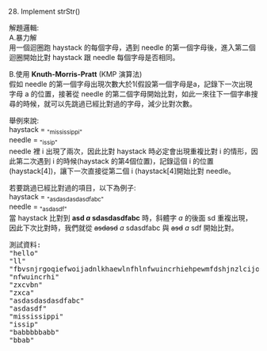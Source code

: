28. Implement strStr()  

解題邏輯:  
A.暴力解  
用一個迴圈跑 haystack 的每個字母，遇到 needle 的第一個字母後，進入第二個迴圈開始比對 haystack 跟 needle 每個字母是否相同。  
  
B.使用 **Knuth-Morris-Pratt** (KMP 演算法)  
假如 needle 的第一個字母出現次數大於1(假設第一個字母是a，記錄下一次出現字母 a 的位置，接著從 needle 的第二個字母開始比對，如此一來往下一個字串搜尋的時候，就可以先跳過已經比對過的字母，減少比對次數。  

舉例來說:  
haystack = <sub>"mississippi"</sub>  
needle = <sub>"issip"</sub>  
needle 裡 i 出現了兩次，因此比對 haystack 時必定會出現重複比對 i 的情形，因此第二次遇到 i 的時候(haystack 的第4個位置)，記錄這個 i 的位置(haystack[4])，讓下一次直接從第二個 i (haystack[4]開始比對 needle。  

若要跳過已經比對過的項目，以下為例子:  
haystack = <sub>"asdasdasdasdfabc"</sub>  
needle = <sub>"asdasdf"</sub>  
當 haystack 比對到 **asd _a_ sdasdasdfabc** 時，斜體字 _a_ 的後面 sd 重複出現，因此下次比對時，我們就從 ~~asdasd~~ _a_ sdasdfabc 與 ~~asd~~ _a_ sdf 開始比對。  
  
<pre>
測試資料:
"hello"
"ll"
"fbvsnjrgoqiefwoijadnlkhaewlnfhlnfwuincrhiehpewmfdshjnzlcijohjrqwoeihbujfedifolakf"
"nfwuincrhi"
"zxcvbn"
"zxca"
"asdasdasdasdfabc"
"asdasdf"
"mississippi"
"issip"
"babbbbbabb"
"bbab"
</pre>
